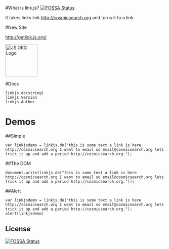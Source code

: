 #What is link.js?
[![FOSSA Status](https://app.fossa.io/api/projects/git%2Bgithub.com%2Filovecode1%2Flinkjs.svg?type=shield)](https://app.fossa.io/projects/git%2Bgithub.com%2Filovecode1%2Flinkjs?ref=badge_shield)


It takes links link http://cosmicsearch.org and turns it to a link.

#New Site

http://getlink.js.org/

<a href="https://js.org" target="_blank" title="JS.ORG | JavaScript Community">
<img src="https://logo.js.org/dark_horz.png" width="102" alt="JS.ORG Logo"/></a>
<!-- alternatives [bright|dark]_[horz|vert|tiny].png (width[horz:102,vert:50,tiny:77]) -->

#Docs

```
linkjs.do(string)
linkjs.Version
linkjs.Author
```

# Demos

##Simple

```
var linkjsdemo = linkjs.do("this is some text a link is here http://cosmicsearch.org I want to email so email@cosmicsearch.org lets trick it up and add a period http://cosmicsearch.org.");
```

##The DOM

```
document.write(linkjs.do("this is some text a link is here http://cosmicsearch.org I want to email so email@cosmicsearch.org lets trick it up and add a period http://cosmicsearch.org."));
```

##Alert
```
var linkjsdemo = linkjs.do("this is some text a link is here http://cosmicsearch.org I want to email so email@cosmicsearch.org lets trick it up and add a period http://cosmicsearch.org.");
alert(linkjsdemo)
```


## License
[![FOSSA Status](https://app.fossa.io/api/projects/git%2Bgithub.com%2Filovecode1%2Flinkjs.svg?type=large)](https://app.fossa.io/projects/git%2Bgithub.com%2Filovecode1%2Flinkjs?ref=badge_large)